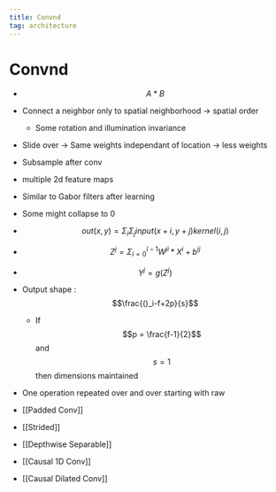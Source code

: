```yaml
---
title: Convnd
tag: architecture
---
```


# Convnd
- $$A\ast B$$
- Connect a neighbor only to spatial neighborhood -> spatial order
	- Some rotation and illumination invariance
- Slide over -> Same weights independant of location -> less weights
- Subsample after conv
- multiple 2d feature maps
- Similar to Gabor filters after learning
- Some might collapse to 0
- $$out(x,y) = \Sigma_i \Sigma_j input(x+i, y+j) kernel(i,j)$$
- $$Z^j = \Sigma_{i=0}^{l-1}W^{ji} \ast X^i + b^{ij}$$
- $$Y^j = g(Z^j)$$
- Output shape : $$\frac{()_i-f+2p}{s}$$
	- If $$p = \frac{f-1}{2}$$ and $$s=1$$ then dimensions maintained
- One operation repeated over and over starting with raw

- [[Padded Conv]]

- [[Strided]]

- [[Depthwise Separable]]

- [[Causal 1D Conv]]

- [[Causal Dilated Conv]]




















































































